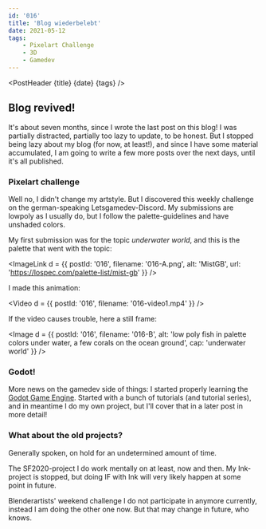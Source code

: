 ```yaml
---
id: '016'
title: 'Blog wiederbelebt'
date: 2021-05-12
tags:
    - Pixelart Challenge
    - 3D
    - Gamedev
---
```




<script>
    import Image from '$lib/Image.svelte'
    import ImageLink from '$lib/ImageLink.svelte'
    import ImageSimple from '$lib/ImageSimple.svelte'
    import Video from '$lib/Video.svelte'
	import PostHeader from '$lib/PostHeader.svelte'
</script>



<PostHeader {title} {date} {tags} />

## Blog revived!

It's about seven months, since I wrote the last post on this blog! I was partially distracted, partially too lazy to update, to be honest. But I stopped being lazy about my blog (for now, at least!), and since I have some material accumulated, I am going to write a few more posts over the next days, until it's all published.

### Pixelart challenge

Well no, I didn't change my artstyle. But I discovered this weekly challenge on the german-speaking Letsgamedev-Discord. My submissions are lowpoly as I usually do, but I follow the palette-guidelines and have unshaded colors.

My first submission was for the topic *underwater world*, and this is the palette that went with the topic:

<ImageLink d = {{ postId: '016', filename: '016-A.png',
	alt: 'MistGB',
    url: 'https://lospec.com/palette-list/mist-gb'
}} />

I made this animation:

<Video d = {{ postId: '016', filename: '016-video1.mp4' }} />

If the video causes trouble, here a still frame:

<Image d = {{ postId: '016', filename: '016-B',
	alt: 'low poly fish in palette colors under water, a few corals on the ocean ground',
	cap: 'underwater world'
}} />

### Godot!

More news on the gamedev side of things: I started properly learning the <a href="https://godotengine.org" target="_blank">Godot Game Engine</a>. Started with a bunch of tutorials (and tutorial series), and in meantime I do my own project, but I'll cover that in a later post in more detail!

### What about the old projects?

Generally spoken, on hold for an undetermined amount of time.

The SF2020-project I do work mentally on at least, now and then. My Ink-project is stopped, but doing IF with Ink will very likely happen at some point in future.

Blenderartists' weekend challenge I do not participate in anymore currently, instead I am doing the other one now. But that may change in future, who knows.